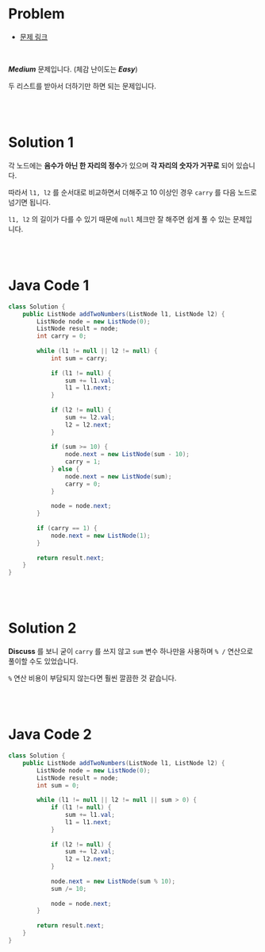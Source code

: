 # Problem

- [문제 링크](https://leetcode.com/problems/add-two-numbers/)

<br>

*__Medium__* 문제입니다. (체감 난이도는 *__Easy__*)

두 리스트를 받아서 더하기만 하면 되는 문제입니다.

<br><br>

# Solution 1

각 노드에는 **음수가 아닌 한 자리의 정수**가 있으며 **각 자리의 숫자가 거꾸로** 되어 있습니다.

따라서 `l1, l2` 를 순서대로 비교하면서 더해주고 10 이상인 경우 `carry` 를 다음 노드로 넘기면 됩니다.

`l1, l2` 의 길이가 다를 수 있기 때문에 `null` 체크만 잘 해주면 쉽게 풀 수 있는 문제입니다.

<br><br>

# Java Code 1

```java
class Solution {
    public ListNode addTwoNumbers(ListNode l1, ListNode l2) {
        ListNode node = new ListNode(0);
        ListNode result = node;
        int carry = 0;
        
        while (l1 != null || l2 != null) {
            int sum = carry;
            
            if (l1 != null) {
                sum += l1.val;
                l1 = l1.next;
            }
            
            if (l2 != null) {
                sum += l2.val;
                l2 = l2.next;
            }
            
            if (sum >= 10) {
                node.next = new ListNode(sum - 10);
                carry = 1;
            } else {
                node.next = new ListNode(sum);
                carry = 0;
            }
            
            node = node.next;
        }
        
        if (carry == 1) {
            node.next = new ListNode(1);
        }
        
        return result.next;
    }
}
```

<br><br>

# Solution 2

**Discuss** 를 보니 굳이 `carry` 를 쓰지 않고 `sum` 변수 하나만을 사용하며 `% /` 연산으로 풀이할 수도 있었습니다.

`%` 연산 비용이 부담되지 않는다면 훨씬 깔끔한 것 같습니다.

<br><br>

# Java Code 2

```java
class Solution {
    public ListNode addTwoNumbers(ListNode l1, ListNode l2) {
        ListNode node = new ListNode(0);
        ListNode result = node;
        int sum = 0;
        
        while (l1 != null || l2 != null || sum > 0) {
            if (l1 != null) {
                sum += l1.val;
                l1 = l1.next;
            }
            
            if (l2 != null) {
                sum += l2.val;
                l2 = l2.next;
            }
            
            node.next = new ListNode(sum % 10);
            sum /= 10;
            
            node = node.next;
        }
        
        return result.next;
    }
}
```
